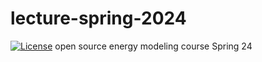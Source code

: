 # lecture-spring-2024
[![License](https://img.shields.io/badge/License-Apache_2.0-blue.svg)](https://opensource.org/licenses/Apache-2.0)
open source energy modeling course Spring 24
